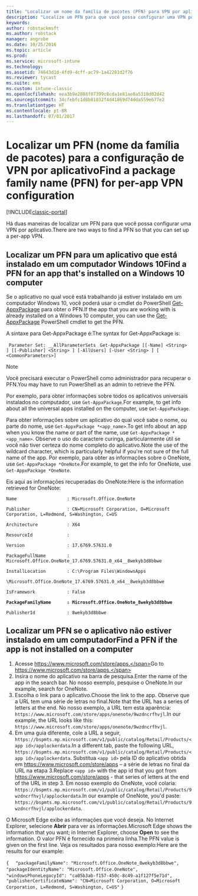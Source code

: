 ```yaml
---
title: "Localizar um nome da família de pacotes (PFN) para VPN por aplicativo"
description: "Localize um PFN para que você possa configurar uma VPN por aplicativo."
keywords: 
author: robstackmsft
ms.author: robstack
manager: angrobe
ms.date: 10/25/2016
ms.topic: article
ms.prod: 
ms.service: microsoft-intune
ms.technology: 
ms.assetid: 74643d1d-4fd9-4cff-ac79-1a42281d2f76
ms.reviewer: tycast
ms.suite: ems
ms.custom: intune-classic
ms.openlocfilehash: eea3b9e2888f07399c8cda1e81ae8a5318d02d42
ms.sourcegitcommit: 34cfebfc1d8b81032f4d41869d74dda559e677e2
ms.translationtype: HT
ms.contentlocale: pt-BR
ms.lasthandoff: 07/01/2017
---
```

# <span data-ttu-id="36cc2-103">Localizar um PFN (nome da família de pacotes) para a configuração de VPN por aplicativo</span><span class="sxs-lookup"><span data-stu-id="36cc2-103">Find a package family name (PFN) for per-app VPN configuration</span></span>
<a id="find-a-package-family-name-pfn-for-per-app-vpn-configuration" class="xliff"></a>

[!INCLUDE[classic-portal](../includes/classic-portal.md)]

<span data-ttu-id="36cc2-104">Há duas maneiras de localizar um PFN para que você possa configurar uma VPN por aplicativo.</span><span class="sxs-lookup"><span data-stu-id="36cc2-104">There are two ways to find a PFN so that you can set up a per-app VPN.</span></span>

## <span data-ttu-id="36cc2-105">Localizar um PFN para um aplicativo que está instalado em um computador Windows 10</span><span class="sxs-lookup"><span data-stu-id="36cc2-105">Find a PFN for an app that's installed on a Windows 10 computer</span></span>
<a id="find-a-pfn-for-an-app-thats-installed-on-a-windows-10-computer" class="xliff"></a>

<span data-ttu-id="36cc2-106">Se o aplicativo no qual você está trabalhando já estiver instalado em um computador Windows 10, você poderá usar o cmdlet do PowerShell [Get-AppxPackage](https://technet.microsoft.com/library/hh856044.aspx) para obter o PFN.</span><span class="sxs-lookup"><span data-stu-id="36cc2-106">If the app that you are working with is already installed on a Windows 10 computer, you can use the [Get-AppxPackage](https://technet.microsoft.com/library/hh856044.aspx) PowerShell cmdlet to get the PFN.</span></span>

<span data-ttu-id="36cc2-107">A sintaxe para Get-AppxPackage é:</span><span class="sxs-lookup"><span data-stu-id="36cc2-107">The syntax for Get-AppxPackage is:</span></span>

` Parameter Set: __AllParameterSets`
` Get-AppxPackage [[-Name] <String> ] [[-Publisher] <String> ] [-AllUsers] [-User <String> ] [ <CommonParameters>]`

> [!NOTE]
<span data-ttu-id="36cc2-108">Você precisará executar o PowerShell como administrador para recuperar o PFN.</span><span class="sxs-lookup"><span data-stu-id="36cc2-108">You may have to run PowerShell as an admin to retrieve the PFN.</span></span>

<span data-ttu-id="36cc2-109">Por exemplo, para obter informações sobre todos os aplicativos universais instalados no computador, use `Get-AppxPackage`.</span><span class="sxs-lookup"><span data-stu-id="36cc2-109">For example, to get info about all the universal apps installed on the computer, use `Get-AppxPackage`.</span></span>

<span data-ttu-id="36cc2-110">Para obter informações sobre um aplicativo do qual você sabe o nome, ou parte do nome, use `Get-AppxPackage *<app_name>`.</span><span class="sxs-lookup"><span data-stu-id="36cc2-110">To get info about an app when you know the name or part of the name, use `Get-AppxPackage *<app_name>`.</span></span> <span data-ttu-id="36cc2-111">Observe o uso do caractere curinga, particularmente útil se você não tiver certeza do nome completo do aplicativo.</span><span class="sxs-lookup"><span data-stu-id="36cc2-111">Note the use of the wildcard character, which is particularly helpful if you're not sure of the full name of the app.</span></span> <span data-ttu-id="36cc2-112">Por exemplo, para obter as informações sobre o OneNote, use `Get-AppxPackage *OneNote`.</span><span class="sxs-lookup"><span data-stu-id="36cc2-112">For example, to get the info for OneNote, use `Get-AppxPackage *OneNote`.</span></span>


<span data-ttu-id="36cc2-113">Eis aqui as informações recuperadas do OneNote:</span><span class="sxs-lookup"><span data-stu-id="36cc2-113">Here is the information retrieved for OneNote:</span></span>

`Name                   : Microsoft.Office.OneNote`

`Publisher              : CN=Microsoft Corporation, O=Microsoft Corporation, L=Redmond, S=Washington, C=US`

`Architecture           : X64`

`ResourceId             :`

`Version                : 17.6769.57631.0`

`PackageFullName        : Microsoft.Office.OneNote_17.6769.57631.0_x64__8wekyb3d8bbwe`

`InstallLocation        : C:\Program Files\WindowsApps`

`\Microsoft.Office.OneNote_17.6769.57631.0_x64__8wekyb3d8bbwe`

`IsFramework            : False`

**`PackageFamilyName      : Microsoft.Office.OneNote_8wekyb3d8bbwe`**

`PublisherId            : 8wekyb3d8bbwe`



## <span data-ttu-id="36cc2-114">Localizar um PFN se o aplicativo não estiver instalado em um computador</span><span class="sxs-lookup"><span data-stu-id="36cc2-114">Find a PFN if the app is not installed on a computer</span></span>
<a id="find-a-pfn-if-the-app-is-not-installed-on-a-computer" class="xliff"></a>

1.  <span data-ttu-id="36cc2-115">Acesse https://www.microsoft.com/store/apps.</span><span class="sxs-lookup"><span data-stu-id="36cc2-115">Go to https://www.microsoft.com/store/apps.</span></span>
2.  <span data-ttu-id="36cc2-116">Insira o nome do aplicativo na barra de pesquisa.</span><span class="sxs-lookup"><span data-stu-id="36cc2-116">Enter the name of the app in the search bar.</span></span> <span data-ttu-id="36cc2-117">No nosso exemplo, pesquise o OneNote.</span><span class="sxs-lookup"><span data-stu-id="36cc2-117">In our example, search for OneNote.</span></span>
3.  <span data-ttu-id="36cc2-118">Escolha o link para o aplicativo.</span><span class="sxs-lookup"><span data-stu-id="36cc2-118">Choose the link to the app.</span></span> <span data-ttu-id="36cc2-119">Observe que a URL tem uma série de letras no final.</span><span class="sxs-lookup"><span data-stu-id="36cc2-119">Note that the URL has a series of letters at the end.</span></span> <span data-ttu-id="36cc2-120">No nosso exemplo, a URL tem esta aparência: `https://www.microsoft.com/store/apps/onenote/9wzdncrfhvjl`.</span><span class="sxs-lookup"><span data-stu-id="36cc2-120">In our example, the URL looks like this: `https://www.microsoft.com/store/apps/onenote/9wzdncrfhvjl`.</span></span>
4.  <span data-ttu-id="36cc2-121">Em uma guia diferente, cole a URL a seguir, `https://bspmts.mp.microsoft.com/v1/public/catalog/Retail/Products/<app id>/applockerdata`.</span><span class="sxs-lookup"><span data-stu-id="36cc2-121">In a different tab, paste the following URL, `https://bspmts.mp.microsoft.com/v1/public/catalog/Retail/Products/<app id>/applockerdata`.</span></span> <span data-ttu-id="36cc2-122">Substitua `<app id>` pela ID do aplicativo obtida em https://www.microsoft.com/store/apps – a série de letras no final da URL na etapa 3.</span><span class="sxs-lookup"><span data-stu-id="36cc2-122">Replace `<app id>` with the app id that you got from https://www.microsoft.com/store/apps - that series of letters at the end of the URL in step 3.</span></span> <span data-ttu-id="36cc2-123">Em nosso exemplo do OneNote, você colaria: `https://bspmts.mp.microsoft.com/v1/public/catalog/Retail/Products/9wzdncrfhvjl/applockerdata`.</span><span class="sxs-lookup"><span data-stu-id="36cc2-123">In our example of OneNote, you'd paste: `https://bspmts.mp.microsoft.com/v1/public/catalog/Retail/Products/9wzdncrfhvjl/applockerdata`.</span></span>

<span data-ttu-id="36cc2-124">O Microsoft Edge exibe as informações que você deseja. No Internet Explorer, selecione **Abrir** para ver as informações.</span><span class="sxs-lookup"><span data-stu-id="36cc2-124">Microsoft Edge shows the information that you want; in Internet Explorer, choose **Open** to see the information.</span></span> <span data-ttu-id="36cc2-125">O valor PFN é fornecido na primeira linha.</span><span class="sxs-lookup"><span data-stu-id="36cc2-125">The PFN value is given on the first line.</span></span> <span data-ttu-id="36cc2-126">Veja os resultados para nosso exemplo:</span><span class="sxs-lookup"><span data-stu-id="36cc2-126">Here are the results for our example:</span></span>


`{`
`  "packageFamilyName": "Microsoft.Office.OneNote_8wekyb3d8bbwe",`
`  "packageIdentityName": "Microsoft.Office.OneNote",`
`  "windowsPhoneLegacyId": "ca05b3ab-f157-450c-8c49-a1f127f5e71d",`
`  "publisherCertificateName": "CN=Microsoft Corporation, O=Microsoft Corporation, L=Redmond, S=Washington, C=US"`
`}`
